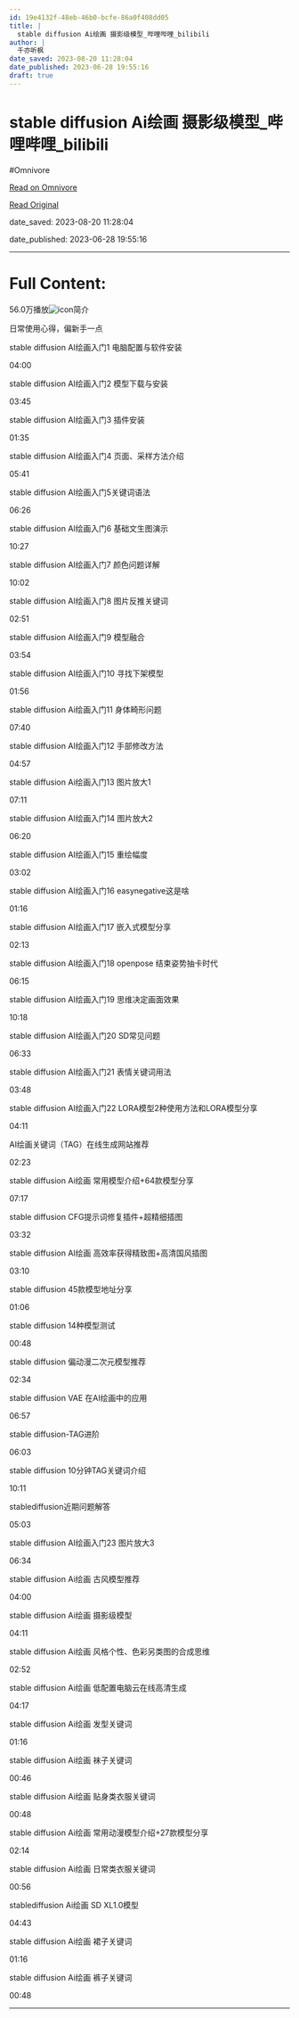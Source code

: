 ```yaml
---
id: 19e4132f-48eb-46b0-bcfe-86a0f408dd05
title: |
  stable diffusion Ai绘画 摄影级模型_哔哩哔哩_bilibili
author: |
  千亦听枫
date_saved: 2023-08-20 11:28:04
date_published: 2023-06-28 19:55:16
draft: true
---
```


# stable diffusion Ai绘画 摄影级模型_哔哩哔哩_bilibili
#Omnivore

[Read on Omnivore](https://omnivore.app/me/stable-diffusion-ai-bilibili-18a138f7b83)

[Read Original](https://www.bilibili.com/video/BV1XX4y1p7Jj?spm_id_from=333.1007.tianma.1-2-2.click&vd_source=4b9236bc35f06232dec347663e3069a6)

date_saved: 2023-08-20 11:28:04

date_published: 2023-06-28 19:55:16

--- 

# Full Content: 

56.0万播放![icon](https://proxy-prod.omnivore-image-cache.app/0x0,sWY5JZsyABUtSaVPH2u7qlC7SFVQOyVBZ0I1bDTEslDg/https://s1.hdslb.com/bfs/static/jinkela/video/asserts/ic_info.svg)简介

日常使用心得，偏新手一点

 stable diffusion AI绘画入门1 电脑配置与软件安装

 04:00

 stable diffusion AI绘画入门2 模型下载与安装

 03:45

 stable diffusion AI绘画入门3 插件安装

 01:35

 stable diffusion AI绘画入门4 页面、采样方法介绍

 05:41

 stable diffusion AI绘画入门5关键词语法

 06:26

 stable diffusion AI绘画入门6 基础文生图演示

 10:27

 stable diffusion AI绘画入门7 颜色问题详解

 10:02

 stable diffusion AI绘画入门8 图片反推关键词

 02:51

 stable diffusion AI绘画入门9 模型融合

 03:54

 stable diffusion AI绘画入门10 寻找下架模型

 01:56

 stable diffusion Ai绘画入门11 身体畸形问题

 07:40

 stable diffusion AI绘画入门12 手部修改方法

 04:57

 stable diffusion Ai绘画入门13 图片放大1

 07:11

 stable diffusion AI绘画入门14 图片放大2

 06:20

 stable diffusion AI绘画入门15 重绘幅度

 03:02

 stable diffusion AI绘画入门16 easynegative这是啥

 01:16

 stable diffusion AI绘画入门17 嵌入式模型分享

 02:13

 stable diffusion AI绘画入门18 openpose 结束姿势抽卡时代

 06:15

 stable diffusion AI绘画入门19 思维决定画面效果

 10:18

 stable diffusion AI绘画入门20 SD常见问题

 06:33

 stable diffusion AI绘画入门21 表情关键词用法

 03:48

 stable diffusion AI绘画入门22 LORA模型2种使用方法和LORA模型分享

 04:11

 AI绘画关键词（TAG）在线生成网站推荐

 02:23

 stable diffusion Ai绘画 常用模型介绍+64款模型分享

 07:17

 stable diffusion CFG提示词修复插件+超精细插图

 03:32

 stable diffusion AI绘画 高效率获得精致图+高清国风插图

 03:10

 stable diffusion 45款模型地址分享

 01:06

 stable diffusion 14种模型测试

 00:48

 stable diffusion 偏动漫二次元模型推荐

 02:34

 stable diffusion VAE 在AI绘画中的应用

 06:57

 stable diffusion-TAG进阶

 06:03

 stable diffusion 10分钟TAG关键词介绍

 10:11

 stablediffusion近期问题解答

 05:03

 stable diffusion AI绘画入门23 图片放大3

 06:34

 stable diffusion Ai绘画 古风模型推荐

 04:00

 stable diffusion Ai绘画 摄影级模型

 04:11

 stable diffusion Ai绘画 风格个性、色彩另类图的合成思维

 02:52

 stable diffusion Ai绘画 低配置电脑云在线高清生成

 04:17

 stable diffusion Ai绘画 发型关键词

 01:16

 stable diffusion Ai绘画 袜子关键词

 00:46

 stable diffusion Ai绘画 贴身类衣服关键词

 00:48

 stable diffusion Ai绘画 常用动漫模型介绍+27款模型分享

 02:14

 stable diffusion Ai绘画 日常类衣服关键词

 00:56

 stablediffusion Ai绘画 SD XL1.0模型

 04:43

 stable diffusion Ai绘画 裙子关键词

 01:16

 stable diffusion Ai绘画 裤子关键词

 00:48

---

